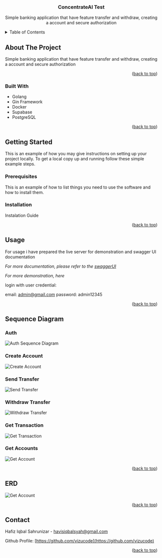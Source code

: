 <br />
<div align="center">

<h3 align="center">ConcentrateAI Test</h3>

<p align="center">
    Simple banking application that have feature transfer and withdraw, creating a account and secure authorization
</div>

<!-- TABLE OF CONTENTS -->

<details>
  <summary>Table of Contents</summary>
  <ol>
    <li>
      <a href="#about-the-project">About The Project</a>
      <ul>
        <li><a href="#built-with">Built With</a></li>
      </ul>
    </li>
    <li>
      <a href="#getting-started">Getting Started</a>
      <ul>
        <li><a href="#prerequisites">Prerequisites</a></li>
        <li><a href="#installation">Installation</a></li>
      </ul>
    </li>
    <li><a href="#sequencediagram">Sequence Diagram</a></li>
    <li><a href="#erd">ERD</a></li>
    <li><a href="#contact">Contact</a></li>
  </ol>
</details>

<!-- ABOUT THE PROJECT -->

## About The Project

Simple banking application that have feature transfer and withdraw, creating a account and secure authorization

<p align="right">(<a href="#readme-top">back to top</a>)</p>

### Built With

* Golang
* Gin Framework
* Docker
* Supabase
* PostgreSQL

<p align="right">(<a href="#readme-top">back to top</a>)</p>

<!-- GETTING STARTED -->

## Getting Started

This is an example of how you may give instructions on setting up your project locally.
To get a local copy up and running follow these simple example steps.

### Prerequisites

This is an example of how to list things you need to use the software and how to install them.


### Installation

Instalation Guide

<p align="right">(<a href="#readme-top">back to top</a>)</p>

<!-- USAGE EXAMPLES -->

## Usage

For usage i have prepared the live server for demonstration and swagger UI documentation

_For more documentation, please refer to the [swaggerUI](https://app.swaggerhub.com/apis/HAVISIQBALSYAH/ConcentrateAI/1.0.0)_

_For more demonstration, here_

login with user credential:

email: admin@gmail.com
password: admin12345

<p align="right">(<a href="#readme-top">back to top</a>)</p>

<!-- SEQUENCE DIAGRAM -->

## Sequence Diagram

### Auth

![Auth Sequence Diagram](https://firebasestorage.googleapis.com/v0/b/personal-website-1d263.appspot.com/o/concentrateAI%2Fsequence-auth.png?alt=media&token=ada33fd5-0f65-4aa8-bf5b-f643193c689b)

### Create Account

![Create Account](https://firebasestorage.googleapis.com/v0/b/personal-website-1d263.appspot.com/o/concentrateAI%2Fcreate-account.png?alt=media&token=b561a7e4-f5f2-4524-9498-fba3282716b8)

### Send Transfer

![Send Transfer](https://firebasestorage.googleapis.com/v0/b/personal-website-1d263.appspot.com/o/concentrateAI%2Fsend-transfer.png?alt=media&token=07521e5d-9832-461d-91d2-e9090f8fceff)

### Withdraw Transfer

![Withdraw Transfer](https://firebasestorage.googleapis.com/v0/b/personal-website-1d263.appspot.com/o/concentrateAI%2Fwithdraw.png?alt=media&token=534b3019-5af0-45cc-817d-daecc2c2479c)

### Get Transaction
![Get Transaction](https://firebasestorage.googleapis.com/v0/b/personal-website-1d263.appspot.com/o/concentrateAI%2Fget-all-transaction.png?alt=media&token=9710ca99-f72f-42a0-931d-ca3cab71ea2a)

### Get Accounts

![Get Account](https://firebasestorage.googleapis.com/v0/b/personal-website-1d263.appspot.com/o/concentrateAI%2Fget-accounts.png?alt=media&token=886f76e9-8d54-4b47-8548-57b814fe6db7)

<p align="right">(<a href="#readme-top">back to top</a>)</p>

<!-- ERD -->

## ERD

![Get Account](https://firebasestorage.googleapis.com/v0/b/personal-website-1d263.appspot.com/o/concentrateAI%2Fconcreate-ai-test.png?alt=media&token=db5031ff-f7fd-4cd7-a32c-5f669a28936c)

<p align="right">(<a href="#readme-top">back to top</a>)</p>

<!-- CONTACT -->

## Contact

Hafiz Iqbal Sahrunizar - havisiqbalsyah@gmail.com

Github Profile: [https://github.com/vizucode](https://github.com/vizucode)

<p align="right">(<a href="#readme-top">back to top</a>)</p>
